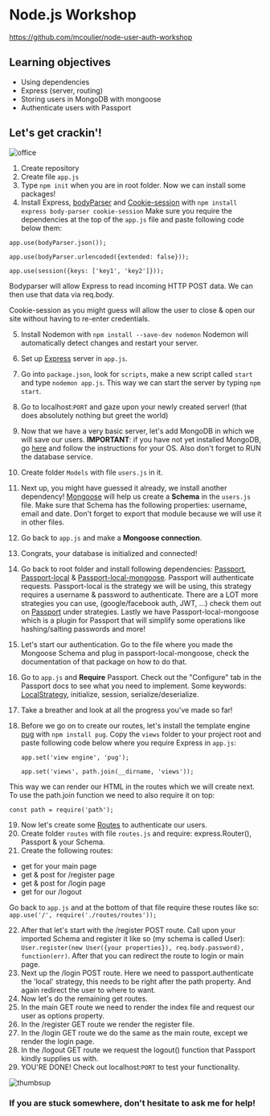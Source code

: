 # Node.js Workshop

https://github.com/mcoulier/node-user-auth-workshop

## Learning objectives

- Using dependencies
- Express (server, routing)
- Storing users in MongoDB with mongoose
- Authenticate users with Passport

## Let's get crackin'!

![office](https://media.giphy.com/media/TuZ8v66TzGeYJW23as/source.gif)

1. Create repository
2. Create file `app.js`
3. Type `npm init` when you are in root folder. Now we can install some packages!
4. Install Express, [bodyParser](https://www.npmjs.com/package/body-parser) and [Cookie-session](https://www.npmjs.com/package/cookie-session) with `npm install express body-parser cookie-session` Make sure you require the dependencies at the top of the `app.js` file and paste following code below them:

`app.use(bodyParser.json());`

`app.use(bodyParser.urlencoded({extended: false}));`

`app.use(session({keys: ['key1', 'key2']}));`

Bodyparser will allow Express to read incoming HTTP POST data. We can then use that data via req.body.

Cookie-session as you might guess will allow the user to close & open our site without having to re-enter credentials.

5. Install Nodemon with `npm install --save-dev nodemon` Nodemon will automatically detect changes and restart your server.
6. Set up [Express](https://expressjs.com/en/starter/hello-world.html) server in `app.js`.
7. Go into `package.json`, look for `scripts`, make a new script called `start` and type `nodemon app.js`. This way we can start the server by typing `npm start`.
8. Go to localhost:`PORT` and gaze upon your newly created server! (that does absolutely nothing but greet the world)


9. Now that we have a very basic server, let's add MongoDB in which we will save our users. **IMPORTANT**: if you have not yet installed MongoDB, go [here](https://docs.mongodb.com/manual/administration/install-community/) and follow the instructions for your OS. Also don't forget to RUN the database service.
10. Create folder `Models` with file `users.js` in it.
11. Next up, you might have guessed it already, we install another dependency! [Mongoose](https://mongoosejs.com/) will help us create a **Schema** in the `users.js` file. Make sure that Schema has the following properties: username, email and date. Don't forget to export that module because we will use it in other files.
12. Go back to `app.js` and make a **Mongoose connection**.
13. Congrats, your database is initialized and connected!
    

14. Go back to root folder and install following dependencies: [Passport](http://www.passportjs.org/docs/), [Passport-local](http://www.passportjs.org/packages/passport-local/) & [Passport-local-mongoose](https://www.npmjs.com/package/passport-local-mongoose).
    Passport will authenticate requests. Passport-local is the strategy we will be using, this strategy requires a username & password to authenticate. There are a LOT more strategies you can use, (google/facebook auth, JWT, ...) check them out on [Passport](http://www.passportjs.org/) under strategies. Lastly we have Passport-local-mongoose which is a plugin for Passport that will simplify some operations like hashing/salting passwords and more!
15. Let's start our authentication. Go to the file where you made the Mongoose Schema and plug in passport-local-mongoose, check the documentation of that package on how to do that.
16. Go to `app.js` and **Require** Passport. Check out the "Configure" tab in the Passport docs to see what you need to implement. Some keywords: [LocalStrategy](https://www.npmjs.com/package/passport-local-mongoose), initialize, session, serialize/deserialize.
17. Take a breather and look at all the progress you've made so far!


18. Before we go on to create our routes, let's install the template engine [pug](https://pugjs.org/api/getting-started.html) with `npm install pug`. Copy the `views` folder to your project root and paste following code below where you require Express in `app.js`:

    `app.set('view engine', 'pug');`

    `app.set('views', path.join(__dirname, 'views'));`

This way we can render our HTML in the routes which we will create next. To use the path.join function we need to also require it on top:

`const path = require('path');`

19. Now let's create some [Routes](https://expressjs.com/en/guide/routing.html) to authenticate our users.
20. Create folder `routes` with file `routes.js` and require: express.Router(), Passport & your Schema.
21. Create the following routes:
- get for your main page
- get & post for /register page
- get & post for /login page
- get for our /logout

Go back to `app.js` and at the bottom of that file require these routes like so:
`app.use('/', require('./routes/routes'));`

22. After that let's start with the /register POST route. Call upon your imported Schema and register it like so (my schema is called User): `User.register(new User({your properties}), req.body.password), function(err)`. After that you can redirect the route to login or main page.
23. Next up the /login POST route. Here we need to passport.authenticate the 'local' strategy, this needs to be right after the path property. And again redirect the user to where to want.
24. Now let's do the remaining get routes.
25. In the main GET route we need to render the index file and request our user as options property.
26. In the /register GET route we render the register file.
27. In the /login GET route we do the same as the main route, except we render the login page.
28. In the /logout GET route we request the logout() function that Passport kindly supplies us with.
29. YOU'RE DONE! Check out localhost:`PORT` to test your functionality.

![thumbsup](https://media.giphy.com/media/111ebonMs90YLu/source.gif)


### If you are stuck somewhere, don't hesitate to ask me for help!
